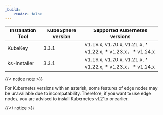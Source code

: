 ```yaml
---
_build:
    render: false
---
```


| Installation Tool | KubeSphere version | Supported Kubernetes versions                                |
| ----------------- | ------------------ | ------------------------------------------------------------ |
| KubeKey           | 3.3.1             | v1.19.x, v1.20.x, v1.21.x, * v1.22.x, * v1.23.x， * v1.24.x|
| ks-installer      | 3.3.1             | v1.19.x, v1.20.x, v1.21.x, * v1.22.x, * v1.23.x， * v1.24.x|

{{< notice note >}}

For Kubernetes versions with an asterisk, some features of edge nodes may be unavailable due to incompatability. Therefore, if you want to use edge nodes, you are advised to install Kubernetes v1.21.x or earlier.

{{</ notice >}}
